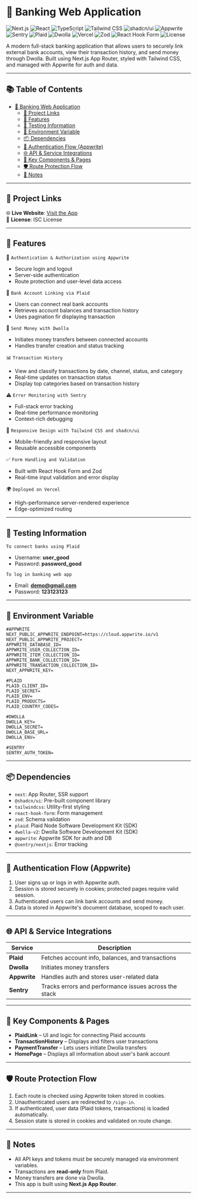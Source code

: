 # 🏦 Banking Web Application

![Next.js](https://img.shields.io/badge/Next.js-000?style=for-the-badge&logo=next.js&logoColor=white)
![React](https://img.shields.io/badge/React-20232a?style=for-the-badge&logo=react&logoColor=61dafb)
![TypeScript](https://img.shields.io/badge/TypeScript-3178c6?style=for-the-badge&logo=typescript&logoColor=white)
![Tailwind CSS](https://img.shields.io/badge/Tailwind_CSS-38bdf8?style=for-the-badge&logo=tailwind-css&logoColor=white)
![shadcn/ui](https://img.shields.io/badge/shadcn/ui-000000?style=for-the-badge&logo=vercel&logoColor=white)
![Appwrite](https://img.shields.io/badge/Appwrite-F02E65?style=for-the-badge&logo=appwrite&logoColor=white)
![Sentry](https://img.shields.io/badge/Sentry-362D59?style=for-the-badge&logo=sentry&logoColor=white)
![Plaid](https://img.shields.io/badge/Plaid-000000?style=for-the-badge&logo=plaid&logoColor=white)
![Dwolla](https://img.shields.io/badge/Dwolla-FF6B00?style=for-the-badge&logoColor=white)
![Vercel](https://img.shields.io/badge/Vercel-000000?style=for-the-badge&logo=vercel&logoColor=white)
![Zod](https://img.shields.io/badge/Zod-3C3C3C?style=for-the-badge&logoColor=white)
![React Hook Form](https://img.shields.io/badge/React%20Hook%20Form-EC5990?style=for-the-badge&logo=reacthookform&logoColor=white)
![License](https://img.shields.io/badge/ISC-License-lightgrey)

A modern full-stack banking application that allows users to securely link external bank accounts, view their transaction history, and send money through Dwolla. Built using Next.js App Router, styled with Tailwind CSS, and managed with Appwrite for auth and data.

---

## 📚 Table of Contents

- [🏦 Banking Web Application](#-banking-web-application)
  - [🔗 Project Links](#-project-links)
  - [🚀 Features](#-features)
  - [🧪 Testing Information](#-testing-information)
  - [🌱 Environment Variable](#-environment-variable)
  - [📦 Dependencies](#-dependencies)
  - [🔐 Authentication Flow (Appwrite)](#-authentication-flow-appwrite)
  - [🌐 API \& Service Integrations](#-api--service-integrations)
  - [🧩 Key Components \& Pages](#-key-components--pages)
  - [🛡️ Route Protection Flow](#️-route-protection-flow)
  - [📌 Notes](#-notes)

---

## 🔗 Project Links

🌐 **Live Website**: [Visit the App](https://banking-app-ivory-one.vercel.app/)  
📄 **License**: ISC License

---

## 🚀 Features

🔐 `Authentication & Authorization using Appwrite`

- Secure login and logout
- Server-side authentication
- Route protection and user-level data access

🏦 `Bank Account Linking via Plaid`

- Users can connect real bank accounts
- Retrieves account balances and transaction history
- Uses pagination fir displaying transaction

💸 `Send Money with Dwolla`

- Initiates money transfers between connected accounts
- Handles transfer creation and status tracking

📊 `Transaction History`

- View and classify transactions by date, channel, status, and category
- Real-time updates on transaction status
- Display top categories based on transaction history

⚠️ `Error Monitoring with Sentry`

- Full-stack error tracking
- Real-time performance monitoring
- Context-rich debugging

🎨 `Responsive Design with Tailwind CSS and shadcn/ui`

- Mobile-friendly and responsive layout
- Reusable accessible components

✅ `Form Handling and Validation`

- Built with React Hook Form and Zod
- Real-time input validation and error display

🌍 `Deployed on Vercel`

- High-performance server-rendered experience
- Edge-optimized routing

---

## 🧪 Testing Information

`To connect banks using Plaid`

- Username: **user_good**
- Password: **password_good**

`To log in banking web app`

- Email: **demo@gmail.com**
- Password: **123123123**

---

## 🌱 Environment Variable

```env
#APPWRITE
NEXT_PUBLIC_APPWRITE_ENDPOINT=https://cloud.appwrite.io/v1
NEXT_PUBLIC_APPWRITE_PROJECT=
APPWRITE_DATABASE_ID=
APPWRITE_USER_COLLECTION_ID=
APPWRITE_ITEM_COLLECTION_ID=
APPWRITE_BANK_COLLECTION_ID=
APPWRITE_TRANSACTION_COLLECTION_ID=
NEXT_APPWRITE_KEY=

#PLAID
PLAID_CLIENT_ID=
PLAID_SECRET=
PLAID_ENV=
PLAID_PRODUCTS=
PLAID_COUNTRY_CODES=

#DWOLLA
DWOLLA_KEY=
DWOLLA_SECRET=
DWOLLA_BASE_URL=
DWOLLA_ENV=

#SENTRY
SENTRY_AUTH_TOKEN=

```

---

## 📦 Dependencies

- `next`: App Router, SSR support
- `@shadcn/ui`: Pre-built component library
- `tailwindcss`: Utility-first styling
- `react-hook-form`: Form management
- `zod`: Schema validation
- `plaid`: Plaid Node Software Development Kit (SDK)
- `dwolla-v2`: Dwolla Software Development Kit (SDK)
- `appwrite`: Appwrite SDK for auth and DB
- `@sentry/nextjs`: Error tracking

---

## 🔐 Authentication Flow (Appwrite)

1. User signs up or logs in with Appwrite auth.
2. Session is stored securely in cookies; protected pages require valid session.
3. Authenticated users can link bank accounts and send money.
4. Data is stored in Appwrite's document database, scoped to each user.

---

## 🌐 API & Service Integrations

| Service      | Description                                           |
| ------------ | ----------------------------------------------------- |
| **Plaid**    | Fetches account info, balances, and transactions      |
| **Dwolla**   | Initiates money transfers                             |
| **Appwrite** | Handles auth and stores user-related data             |
| **Sentry**   | Tracks errors and performance issues across the stack |

---

## 🧩 Key Components & Pages

- **PlaidLink** – UI and logic for connecting Plaid accounts
- **TransactionHistory** – Displays and filters user transactions
- **PaymentTransfer** – Lets users initiate Dwolla transfers
- **HomePage** – Displays all information about user's bank account

---

## 🛡️ Route Protection Flow

1. Each route is checked using Appwrite token stored in cookies.
2. Unauthenticated users are redirected to `/sign-in`.
3. If authenticated, user data (Plaid tokens, transactions) is loaded automatically.
4. Session state is stored in cookies and validated on route change.

---

## 📌 Notes

- All API keys and tokens must be securely managed via environment variables.
- Transactions are **read-only** from Plaid.
- Money transfers are done via Dwolla.
- This app is built using **Next.js App Router**.

---
